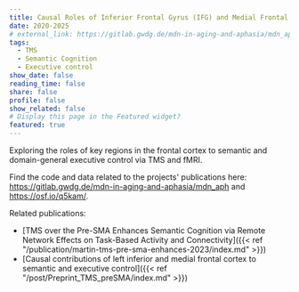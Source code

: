 ```yaml
---
title: Causal Roles of Inferior Frontal Gyrus (IFG) and Medial Frontal Gyrus to Semantic and Domain-General Executive Control
date: 2020-2025
# external_link: https://gitlab.gwdg.de/mdn-in-aging-and-aphasia/mdn_aph
tags:
  - TMS
  - Semantic Cognition
  - Executive control
show_date: false
reading_time: false
share: false
profile: false
show_related: false
# Display this page in the Featured widget?
featured: true
---
```


Exploring the roles of key regions in the frontal cortex to semantic and domain-general executive control via TMS and fMRI.

Find the code and data related to the projects' publications here: https://gitlab.gwdg.de/mdn-in-aging-and-aphasia/mdn_aph and https://osf.io/q5kam/.

Related publications: 
- [TMS over the Pre-SMA Enhances Semantic Cognition via Remote Network Effects on Task-Based Activity and Connectivity]({{< ref "/publication/martin-tms-pre-sma-enhances-2023/index.md" >}})
- [Causal contributions of left inferior and medial frontal cortex to semantic and executive control]({{< ref "/post/Preprint_TMS_preSMA/index.md" >}})

<!--more-->

